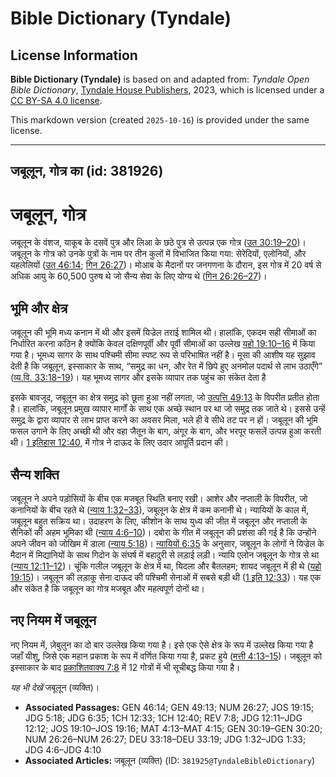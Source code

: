 # Bible Dictionary (Tyndale)

## License Information

**Bible Dictionary (Tyndale)** is based on and adapted from: _Tyndale Open Bible Dictionary_, [Tyndale House Publishers](https://tyndaleopenresources.com/), 2023, which is licensed under a [CC BY-SA 4.0 license](https://creativecommons.org/licenses/by-sa/4.0/legalcode.en).

This markdown version (created `2025-10-16`) is provided under the same license.



--------------------------------

## जबूलून, गोत्र का (id: 381926)

जबूलून, गोत्र
=============

जबूलून के वंशज, याकूब के दसवें पुत्र और लिआ के छठे पुत्र से उत्पन्न एक गोत्र ([उत 30:19–20](https://ref.ly/Gen30:19-Gen30:20))। जबूलून के गोत्र को उनके पुत्रों के नाम पर तीन कुलों में विभाजित किया गया: सेरेदियों, एलोनियों, और यहलेलियों ([उत 46:14](https://ref.ly/Gen46:14); [गिन 26:27](https://ref.ly/Num26:27))। मोआब के मैदानों पर जनगणना के दौरान, इस गोत्र में 20 वर्ष से अधिक आयु के 60,500 पुरुष थे जो सैन्य सेवा के लिए योग्य थे ([गिन 26:26–27](https://ref.ly/Num26:26-Num26:27))।

भूमि और क्षेत्र
---------------

जबूलून की भूमि मध्य कनान में थी और इसमें यिज्रेल तराई शामिल थी। हालांकि, एकदम सही सीमाओं का निर्धारित करना कठिन है क्योंकि केवल दक्षिणपूर्वी और पूर्वी सीमाओं का उल्लेख [यहो 19:10–16](https://ref.ly/Josh19:10-Josh19:16) में किया गया है। भूमध्य सागर के साथ पश्चिमी सीमा स्पष्ट रूप से परिभाषित नहीं है। मूसा की आशीष यह सुझाव देती है कि जबूलून, इस्साकार के साथ, “समुद्र का धन, और रेत में छिपे हुए अनमोल पदार्थ से लाभ उठाएँगे” ([व्य.वि. 33:18–19](https://ref.ly/Deut33:18-Deut33:19))। यह भूमध्य सागर और इसके व्यापार तक पहुंच का संकेत देता है

इसके बावजूद, जबूलून का क्षेत्र समुद्र को छूता हुआ नहीं लगता, जो [उत्पत्ति 49:13](https://ref.ly/Gen49:13) के विपरीत प्रतीत होता है। हालांकि, जबूलून प्रमुख व्यापार मार्गों के साथ एक अच्छे स्थान पर था जो समुद्र तक जाते थे। इससे उन्हें समुद्र के द्वारा व्यापार से लाभ प्राप्त करने का अवसर मिला, भले ही वे सीधे तट पर न हों। जबूलून की भूमि फसल उगाने के लिए अच्छी थी और वहा जैतून के बाग, अंगूर के बाग, और भरपूर फसलें उत्पन्न हुआ करती थी। [1 इतिहास 12:40](https://ref.ly/1Chr12:40), में गोत्र ने दाऊद के लिए उदार आपूर्ति प्रदान की।

सैन्य शक्ति
-----------

जबूलून ने अपने पड़ोसियों के बीच एक मजबूत स्थिति बनाए रखी। आशेर और नप्ताली के विपरीत, जो कनानियों के बीच रहते थे ([न्याय 1:32–33](https://ref.ly/Judg1:32-Judg1:33)), जबूलून के क्षेत्र में कम कनानी थे। न्यायियों के काल में, जबूलून बहुत सक्रिय था। उदाहरण के लिए, कीशोन के साथ युध्य की जीत में जबूलून और नप्ताली के सैनिकों की अहम भूमिका थी ([न्याय 4:6–10](https://ref.ly/Judg4:6-Judg4:10))। दबोरा के गीत में जबूलून की प्रशंसा की गई है कि उन्होंने अपने जीवन को जोखिम में डाला ([न्याय 5:18](https://ref.ly/Judg5:18))। [न्यायियों 6:35](https://ref.ly/Judg6:35) के अनुसार, जबूलून के लोगों ने यिज्रेल के मैदान में मिद्यानियों के साथ गिदोन के संघर्ष में बहादुरी से लड़ाई लड़ी। न्यायि एलोन जबूलून के गोत्र से था ([न्याय 12:11–12](https://ref.ly/Judg12:11-Judg12:12))। चूंकि गलील जबूलून के क्षेत्र में था, यिदला और बैतलहम; शायद जबूलून में ही थे ([यहो 19:15](https://ref.ly/Josh19:15))। जबूलून की लड़ाकू सेना दाऊद की पश्चिमी सेनाओं में सबसे बड़ी थी ([1 इति 12:33](https://ref.ly/1Chr12:33))। यह एक और संकेत है कि जबूलून का गोत्र मजबूत और महत्वपूर्ण दोनों था।

नए नियम में जबूलून
------------------

नए नियम में, ज़ेबुलुन का दो बार उल्लेख किया गया है। इसे एक ऐसे क्षेत्र के रूप में उल्लेख किया गया है जहाँ यीशु, जिसे एक महान प्रकाश के रूप में वर्णित किया गया है, प्रकट हुये ([मत्ती 4:13–15](https://ref.ly/Matt4:13-Matt4:15))। जबूलून को इस्साकार के बाद [प्रकाशितवाक्य 7:8](https://ref.ly/Rev7:8) में 12 गोत्रों में भी सूचीबद्ध किया गया है।

*यह भी देखें* जबूलून (व्यक्ति)। 

* **Associated Passages:** GEN 46:14; GEN 49:13; NUM 26:27; JOS 19:15; JDG 5:18; JDG 6:35; 1CH 12:33; 1CH 12:40; REV 7:8; JDG 12:11–JDG 12:12; JOS 19:10–JOS 19:16; MAT 4:13–MAT 4:15; GEN 30:19–GEN 30:20; NUM 26:26–NUM 26:27; DEU 33:18–DEU 33:19; JDG 1:32–JDG 1:33; JDG 4:6–JDG 4:10
* **Associated Articles:** जबूलून (व्यक्ति) (ID: `381925@TyndaleBibleDictionary`)


